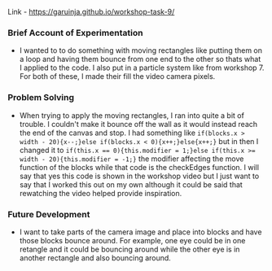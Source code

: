 Link - https://garuinja.github.io/workshop-task-9/

### Brief Account of Experimentation
- I wanted to to do something with moving rectangles like putting them on a loop and having them bounce from one end to the other so thats what I applied to the code. I also put in a particle system like from workshop 7. For both of these, I made their fill the video camera pixels.

### Problem Solving
- When trying to apply the moving rectangles, I ran into quite a bit of trouble. I couldn't make it bounce off the wall as it would instead reach the end of the canvas and stop. I had something like `if(blocks.x > width - 20){x--;}else if(blocks.x < 0){x++;}else{x++;}` but in then I changed it to `if(this.x == 0){this.modifier = 1;}else if(this.x >= width - 20){this.modifier = -1;}` the modifier affecting the move function of the blocks while that code is the checkEdges function. I will say that yes this code is shown in the workshop video but I just want to say that I worked this out on my own although it could be said that rewatching the video helped provide inspiration.

### Future Development
- I want to take parts of the camera image and place into blocks and have those blocks bounce around. For example, one eye could be in one retangle and it could be bouncing around while the other eye is in another rectangle and also bouncing around.
